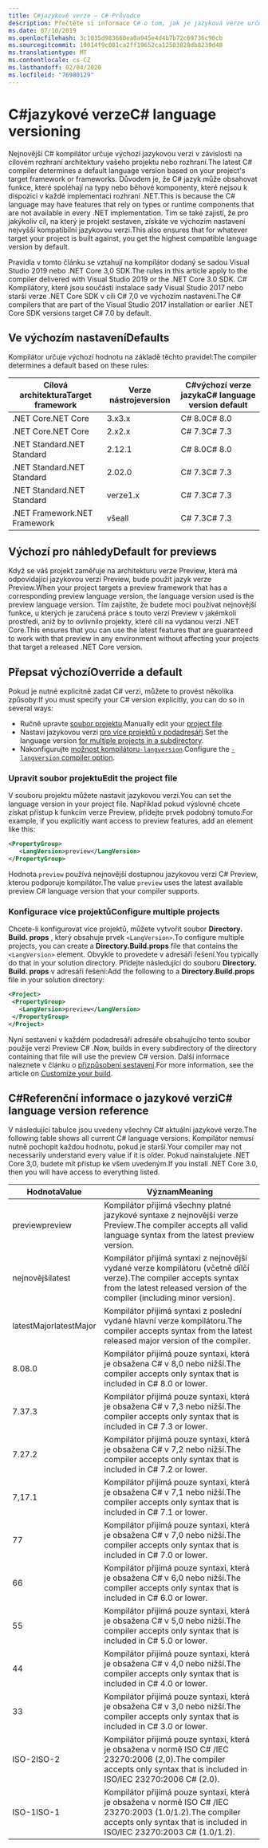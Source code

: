 ```yaml
---
title: C#jazykové verze – C# Průvodce
description: Přečtěte si informace C# o tom, jak je jazyková verze určena na základě vašeho projektu, a v různých hodnotách, na které lze ručně upravit.
ms.date: 07/10/2019
ms.openlocfilehash: 3c1035d983660ea0a945e4d4b7b72c69736c90cb
ms.sourcegitcommit: 19014f9c081ca2ff19652ca12503828db8239d48
ms.translationtype: MT
ms.contentlocale: cs-CZ
ms.lasthandoff: 02/04/2020
ms.locfileid: "76980129"
---
```

# <a name="c-language-versioning"></a><span data-ttu-id="114ee-103">C#jazykové verze</span><span class="sxs-lookup"><span data-stu-id="114ee-103">C# language versioning</span></span>

<span data-ttu-id="114ee-104">Nejnovější C# kompilátor určuje výchozí jazykovou verzi v závislosti na cílovém rozhraní architektury vašeho projektu nebo rozhraní.</span><span class="sxs-lookup"><span data-stu-id="114ee-104">The latest C# compiler determines a default language version based on your project's target framework or frameworks.</span></span> <span data-ttu-id="114ee-105">Důvodem je, že C# jazyk může obsahovat funkce, které spoléhají na typy nebo běhové komponenty, které nejsou k dispozici v každé implementaci rozhraní .NET.</span><span class="sxs-lookup"><span data-stu-id="114ee-105">This is because the C# language may have features that rely on types or runtime components that are not available in every .NET implementation.</span></span> <span data-ttu-id="114ee-106">Tím se také zajistí, že pro jakýkoliv cíl, na který je projekt sestaven, získáte ve výchozím nastavení nejvyšší kompatibilní jazykovou verzi.</span><span class="sxs-lookup"><span data-stu-id="114ee-106">This also ensures that for whatever target your project is built against, you get the highest compatible language version by default.</span></span>

<span data-ttu-id="114ee-107">Pravidla v tomto článku se vztahují na kompilátor dodaný se sadou Visual Studio 2019 nebo .NET Core 3,0 SDK.</span><span class="sxs-lookup"><span data-stu-id="114ee-107">The rules in this article apply to the compiler delivered with Visual Studio 2019 or the .NET Core 3.0 SDK.</span></span> <span data-ttu-id="114ee-108">C# Kompilátory, které jsou součástí instalace sady Visual Studio 2017 nebo starší verze .NET Core SDK v cíli C# 7,0 ve výchozím nastavení.</span><span class="sxs-lookup"><span data-stu-id="114ee-108">The C# compilers that are part of the Visual Studio 2017 installation or earlier .NET Core SDK versions target C# 7.0 by default.</span></span> 

## <a name="defaults"></a><span data-ttu-id="114ee-109">Ve výchozím nastavení</span><span class="sxs-lookup"><span data-stu-id="114ee-109">Defaults</span></span>

<span data-ttu-id="114ee-110">Kompilátor určuje výchozí hodnotu na základě těchto pravidel:</span><span class="sxs-lookup"><span data-stu-id="114ee-110">The compiler determines a default based on these rules:</span></span>

|<span data-ttu-id="114ee-111">Cílová architektura</span><span class="sxs-lookup"><span data-stu-id="114ee-111">Target framework</span></span>|<span data-ttu-id="114ee-112">Verze nástroje</span><span class="sxs-lookup"><span data-stu-id="114ee-112">version</span></span>|<span data-ttu-id="114ee-113">C#výchozí verze jazyka</span><span class="sxs-lookup"><span data-stu-id="114ee-113">C# language version default</span></span>|
|----------------|-------|---------------------------|
|<span data-ttu-id="114ee-114">.NET Core</span><span class="sxs-lookup"><span data-stu-id="114ee-114">.NET Core</span></span>|<span data-ttu-id="114ee-115">3.x</span><span class="sxs-lookup"><span data-stu-id="114ee-115">3.x</span></span>|<span data-ttu-id="114ee-116">C# 8.0</span><span class="sxs-lookup"><span data-stu-id="114ee-116">C# 8.0</span></span>|
|<span data-ttu-id="114ee-117">.NET Core</span><span class="sxs-lookup"><span data-stu-id="114ee-117">.NET Core</span></span>|<span data-ttu-id="114ee-118">2.x</span><span class="sxs-lookup"><span data-stu-id="114ee-118">2.x</span></span>|<span data-ttu-id="114ee-119">C# 7.3</span><span class="sxs-lookup"><span data-stu-id="114ee-119">C# 7.3</span></span>|
|<span data-ttu-id="114ee-120">.NET Standard</span><span class="sxs-lookup"><span data-stu-id="114ee-120">.NET Standard</span></span>|<span data-ttu-id="114ee-121">2.1</span><span class="sxs-lookup"><span data-stu-id="114ee-121">2.1</span></span>|<span data-ttu-id="114ee-122">C# 8.0</span><span class="sxs-lookup"><span data-stu-id="114ee-122">C# 8.0</span></span>|
|<span data-ttu-id="114ee-123">.NET Standard</span><span class="sxs-lookup"><span data-stu-id="114ee-123">.NET Standard</span></span>|<span data-ttu-id="114ee-124">2.0</span><span class="sxs-lookup"><span data-stu-id="114ee-124">2.0</span></span>|<span data-ttu-id="114ee-125">C# 7.3</span><span class="sxs-lookup"><span data-stu-id="114ee-125">C# 7.3</span></span>|
|<span data-ttu-id="114ee-126">.NET Standard</span><span class="sxs-lookup"><span data-stu-id="114ee-126">.NET Standard</span></span>|<span data-ttu-id="114ee-127">verze</span><span class="sxs-lookup"><span data-stu-id="114ee-127">1.x</span></span>|<span data-ttu-id="114ee-128">C# 7.3</span><span class="sxs-lookup"><span data-stu-id="114ee-128">C# 7.3</span></span>|
|<span data-ttu-id="114ee-129">.NET Framework</span><span class="sxs-lookup"><span data-stu-id="114ee-129">.NET Framework</span></span>|<span data-ttu-id="114ee-130">vše</span><span class="sxs-lookup"><span data-stu-id="114ee-130">all</span></span>|<span data-ttu-id="114ee-131">C# 7.3</span><span class="sxs-lookup"><span data-stu-id="114ee-131">C# 7.3</span></span>|

## <a name="default-for-previews"></a><span data-ttu-id="114ee-132">Výchozí pro náhledy</span><span class="sxs-lookup"><span data-stu-id="114ee-132">Default for previews</span></span>

<span data-ttu-id="114ee-133">Když se váš projekt zaměřuje na architekturu verze Preview, která má odpovídající jazykovou verzi Preview, bude použit jazyk verze Preview.</span><span class="sxs-lookup"><span data-stu-id="114ee-133">When your project targets a preview framework that has a corresponding preview language version, the language version used is the preview language version.</span></span> <span data-ttu-id="114ee-134">Tím zajistíte, že budete moci používat nejnovější funkce, u kterých je zaručená práce s touto verzí Preview v jakémkoli prostředí, aniž by to ovlivnilo projekty, které cílí na vydanou verzi .NET Core.</span><span class="sxs-lookup"><span data-stu-id="114ee-134">This ensures that you can use the latest features that are guaranteed to work with that preview in any environment without affecting your projects that target a released .NET Core version.</span></span>

## <a name="override-a-default"></a><span data-ttu-id="114ee-135">Přepsat výchozí</span><span class="sxs-lookup"><span data-stu-id="114ee-135">Override a default</span></span>

<span data-ttu-id="114ee-136">Pokud je nutné explicitně zadat C# verzi, můžete to provést několika způsoby:</span><span class="sxs-lookup"><span data-stu-id="114ee-136">If you must specify your C# version explicitly, you can do so in several ways:</span></span>

- <span data-ttu-id="114ee-137">Ručně upravte [soubor projektu](#edit-the-project-file).</span><span class="sxs-lookup"><span data-stu-id="114ee-137">Manually edit your [project file](#edit-the-project-file).</span></span>
- <span data-ttu-id="114ee-138">Nastaví jazykovou verzi [pro více projektů v podadresáři](#configure-multiple-projects).</span><span class="sxs-lookup"><span data-stu-id="114ee-138">Set the language version [for multiple projects in a subdirectory](#configure-multiple-projects).</span></span>
- <span data-ttu-id="114ee-139">Nakonfigurujte [možnost kompilátoru`-langversion`](compiler-options/langversion-compiler-option.md).</span><span class="sxs-lookup"><span data-stu-id="114ee-139">Configure the [`-langversion` compiler option](compiler-options/langversion-compiler-option.md).</span></span>

### <a name="edit-the-project-file"></a><span data-ttu-id="114ee-140">Upravit soubor projektu</span><span class="sxs-lookup"><span data-stu-id="114ee-140">Edit the project file</span></span>

<span data-ttu-id="114ee-141">V souboru projektu můžete nastavit jazykovou verzi.</span><span class="sxs-lookup"><span data-stu-id="114ee-141">You can set the language version in your project file.</span></span> <span data-ttu-id="114ee-142">Například pokud výslovně chcete získat přístup k funkcím verze Preview, přidejte prvek podobný tomuto:</span><span class="sxs-lookup"><span data-stu-id="114ee-142">For example, if you explicitly want access to preview features, add an element like this:</span></span>

```xml
<PropertyGroup>
   <LangVersion>preview</LangVersion>
</PropertyGroup>
```

<span data-ttu-id="114ee-143">Hodnota `preview` používá nejnovější dostupnou jazykovou verzi C# Preview, kterou podporuje kompilátor.</span><span class="sxs-lookup"><span data-stu-id="114ee-143">The value `preview` uses the latest available preview C# language version that your compiler supports.</span></span>

### <a name="configure-multiple-projects"></a><span data-ttu-id="114ee-144">Konfigurace více projektů</span><span class="sxs-lookup"><span data-stu-id="114ee-144">Configure multiple projects</span></span>

<span data-ttu-id="114ee-145">Chcete-li konfigurovat více projektů, můžete vytvořit soubor **Directory. Build. props** , který obsahuje prvek `<LangVersion>`.</span><span class="sxs-lookup"><span data-stu-id="114ee-145">To configure multiple projects, you can create a **Directory.Build.props** file that contains the `<LangVersion>` element.</span></span> <span data-ttu-id="114ee-146">Obvykle to provedete v adresáři řešení.</span><span class="sxs-lookup"><span data-stu-id="114ee-146">You typically do that in your solution directory.</span></span> <span data-ttu-id="114ee-147">Přidejte následující do souboru **Directory. Build. props** v adresáři řešení:</span><span class="sxs-lookup"><span data-stu-id="114ee-147">Add the following to a **Directory.Build.props** file in your solution directory:</span></span>

```xml
<Project>
 <PropertyGroup>
   <LangVersion>preview</LangVersion>
 </PropertyGroup>
</Project>
```

<span data-ttu-id="114ee-148">Nyní sestavení v každém podadresáři adresáře obsahujícího tento soubor použije verzi Preview C# .</span><span class="sxs-lookup"><span data-stu-id="114ee-148">Now, builds in every subdirectory of the directory containing that file will use the preview C# version.</span></span> <span data-ttu-id="114ee-149">Další informace naleznete v článku o [přizpůsobení sestavení](/visualstudio/msbuild/customize-your-build).</span><span class="sxs-lookup"><span data-stu-id="114ee-149">For more information, see the article on [Customize your build](/visualstudio/msbuild/customize-your-build).</span></span>

## <a name="c-language-version-reference"></a><span data-ttu-id="114ee-150">C#Referenční informace o jazykové verzi</span><span class="sxs-lookup"><span data-stu-id="114ee-150">C# language version reference</span></span>

<span data-ttu-id="114ee-151">V následující tabulce jsou uvedeny všechny C# aktuální jazykové verze.</span><span class="sxs-lookup"><span data-stu-id="114ee-151">The following table shows all current C# language versions.</span></span> <span data-ttu-id="114ee-152">Kompilátor nemusí nutně pochopit každou hodnotu, pokud je starší.</span><span class="sxs-lookup"><span data-stu-id="114ee-152">Your compiler may not necessarily understand every value if it is older.</span></span> <span data-ttu-id="114ee-153">Pokud nainstalujete .NET Core 3,0, budete mít přístup ke všem uvedeným.</span><span class="sxs-lookup"><span data-stu-id="114ee-153">If you install .NET Core 3.0, then you will have access to everything listed.</span></span>

|<span data-ttu-id="114ee-154">Hodnota</span><span class="sxs-lookup"><span data-stu-id="114ee-154">Value</span></span>|<span data-ttu-id="114ee-155">Význam</span><span class="sxs-lookup"><span data-stu-id="114ee-155">Meaning</span></span>|
|------------|-------------|
|<span data-ttu-id="114ee-156">preview</span><span class="sxs-lookup"><span data-stu-id="114ee-156">preview</span></span>|<span data-ttu-id="114ee-157">Kompilátor přijímá všechny platné jazykové syntaxe z nejnovější verze Preview.</span><span class="sxs-lookup"><span data-stu-id="114ee-157">The compiler accepts all valid language syntax from the latest preview version.</span></span>|
|<span data-ttu-id="114ee-158">nejnovější</span><span class="sxs-lookup"><span data-stu-id="114ee-158">latest</span></span>|<span data-ttu-id="114ee-159">Kompilátor přijímá syntaxi z nejnovější vydané verze kompilátoru (včetně dílčí verze).</span><span class="sxs-lookup"><span data-stu-id="114ee-159">The compiler accepts syntax from the latest released version of the compiler (including minor version).</span></span>|
|<span data-ttu-id="114ee-160">latestMajor</span><span class="sxs-lookup"><span data-stu-id="114ee-160">latestMajor</span></span>|<span data-ttu-id="114ee-161">Kompilátor přijímá syntaxi z poslední vydané hlavní verze kompilátoru.</span><span class="sxs-lookup"><span data-stu-id="114ee-161">The compiler accepts syntax from the latest released major version of the compiler.</span></span>|
|<span data-ttu-id="114ee-162">8.0</span><span class="sxs-lookup"><span data-stu-id="114ee-162">8.0</span></span>|<span data-ttu-id="114ee-163">Kompilátor přijímá pouze syntaxi, která je obsažena C# v 8,0 nebo nižší.</span><span class="sxs-lookup"><span data-stu-id="114ee-163">The compiler accepts only syntax that is included in C# 8.0 or lower.</span></span>|
|<span data-ttu-id="114ee-164">7.3</span><span class="sxs-lookup"><span data-stu-id="114ee-164">7.3</span></span>|<span data-ttu-id="114ee-165">Kompilátor přijímá pouze syntaxi, která je obsažena C# v 7,3 nebo nižší.</span><span class="sxs-lookup"><span data-stu-id="114ee-165">The compiler accepts only syntax that is included in C# 7.3 or lower.</span></span>|
|<span data-ttu-id="114ee-166">7.2</span><span class="sxs-lookup"><span data-stu-id="114ee-166">7.2</span></span>|<span data-ttu-id="114ee-167">Kompilátor přijímá pouze syntaxi, která je obsažena C# v 7,2 nebo nižší.</span><span class="sxs-lookup"><span data-stu-id="114ee-167">The compiler accepts only syntax that is included in C# 7.2 or lower.</span></span>|
|<span data-ttu-id="114ee-168">7,1</span><span class="sxs-lookup"><span data-stu-id="114ee-168">7.1</span></span>|<span data-ttu-id="114ee-169">Kompilátor přijímá pouze syntaxi, která je obsažena C# v 7,1 nebo nižší.</span><span class="sxs-lookup"><span data-stu-id="114ee-169">The compiler accepts only syntax that is included in C# 7.1 or lower.</span></span>|
|<span data-ttu-id="114ee-170">7</span><span class="sxs-lookup"><span data-stu-id="114ee-170">7</span></span>|<span data-ttu-id="114ee-171">Kompilátor přijímá pouze syntaxi, která je obsažena C# v 7,0 nebo nižší.</span><span class="sxs-lookup"><span data-stu-id="114ee-171">The compiler accepts only syntax that is included in C# 7.0 or lower.</span></span>|
|<span data-ttu-id="114ee-172">6</span><span class="sxs-lookup"><span data-stu-id="114ee-172">6</span></span>|<span data-ttu-id="114ee-173">Kompilátor přijímá pouze syntaxi, která je obsažena C# v 6,0 nebo nižší.</span><span class="sxs-lookup"><span data-stu-id="114ee-173">The compiler accepts only syntax that is included in C# 6.0 or lower.</span></span>|
|<span data-ttu-id="114ee-174">5</span><span class="sxs-lookup"><span data-stu-id="114ee-174">5</span></span>|<span data-ttu-id="114ee-175">Kompilátor přijímá pouze syntaxi, která je obsažena C# v 5,0 nebo nižší.</span><span class="sxs-lookup"><span data-stu-id="114ee-175">The compiler accepts only syntax that is included in C# 5.0 or lower.</span></span>|
|<span data-ttu-id="114ee-176">4</span><span class="sxs-lookup"><span data-stu-id="114ee-176">4</span></span>|<span data-ttu-id="114ee-177">Kompilátor přijímá pouze syntaxi, která je obsažena C# v 4,0 nebo nižší.</span><span class="sxs-lookup"><span data-stu-id="114ee-177">The compiler accepts only syntax that is included in C# 4.0 or lower.</span></span>|
|<span data-ttu-id="114ee-178">3</span><span class="sxs-lookup"><span data-stu-id="114ee-178">3</span></span>|<span data-ttu-id="114ee-179">Kompilátor přijímá pouze syntaxi, která je obsažena C# v 3,0 nebo nižší.</span><span class="sxs-lookup"><span data-stu-id="114ee-179">The compiler accepts only syntax that is included in C# 3.0 or lower.</span></span>|
|<span data-ttu-id="114ee-180">ISO-2</span><span class="sxs-lookup"><span data-stu-id="114ee-180">ISO-2</span></span>|<span data-ttu-id="114ee-181">Kompilátor přijímá pouze syntaxi, která je obsažena v normě ISO C# /IEC 23270:2006 (2,0).</span><span class="sxs-lookup"><span data-stu-id="114ee-181">The compiler accepts only syntax that is included in ISO/IEC 23270:2006 C# (2.0).</span></span> |
|<span data-ttu-id="114ee-182">ISO-1</span><span class="sxs-lookup"><span data-stu-id="114ee-182">ISO-1</span></span>|<span data-ttu-id="114ee-183">Kompilátor přijímá pouze syntaxi, která je obsažena v normě ISO C# /IEC 23270:2003 (1.0/1.2).</span><span class="sxs-lookup"><span data-stu-id="114ee-183">The compiler accepts only syntax that is included in ISO/IEC 23270:2003 C# (1.0/1.2).</span></span> |
